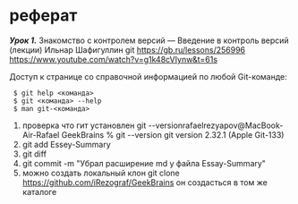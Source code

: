 # реферат

***Урок 1.*** Знакомство с контролем версий — Введение в контроль версий (лекции)
Ильнар Шафигуллин
git https://gb.ru/lessons/256996
https://www.youtube.com/watch?v=g1k48cVIynw&t=61s

Доступ к странице со справочной информацией по любой Git-команде:

```
 $ git help <команда>
 $ git <команда> --help
 $ man git-<команда>
```


1. проверка что гит установлен git --versionrafaelrezyapov@MacBook-Air-Rafael GeekBrains % git --version
   git version 2.32.1 (Apple Git-133)
2. git add Essey-Summary
3. git diff
4. git commit -m "Убрал расширение md у файла Essay-Summary"
5. можно создать локальный клон git clone https://github.com/iRezograf/GeekBrains он создасться в том же каталоге
